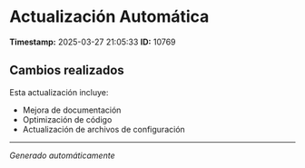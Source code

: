 # Actualización Automática

**Timestamp:** 2025-03-27 21:05:33
**ID:** 10769

## Cambios realizados

Esta actualización incluye:
- Mejora de documentación
- Optimización de código
- Actualización de archivos de configuración

---
*Generado automáticamente*
